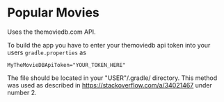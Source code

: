 # Popular Movies

Uses the themoviedb.com API.

To build the app you have to enter your themoviedb api token into your users `gradle.properties` as 
```
MyTheMovieDBApiToken="YOUR_TOKEN_HERE"
```

The file should be located in your "USER"/.gradle/ directory.
This method was used as described in https://stackoverflow.com/a/34021467 under number 2.